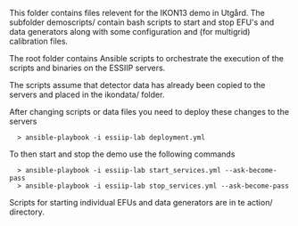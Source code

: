 
This folder contains files relevent for the IKON13 demo in Utgård. The subfolder demoscripts/
contain bash scripts to start and stop EFU's and data generators along with some configuration
and (for multigrid) calibration files.

The root folder contains Ansible scripts to orchestrate the execution of the scripts and binaries
on the ESSIIP servers.

The scripts assume that detector data has already been copied to the servers and placed
in the ikondata/ folder.

After changing scripts or data files you need to deploy these changes to the servers

      > ansible-playbook -i essiip-lab deployment.yml

To then start and stop the demo use the following commands

      > ansible-playbook -i essiip-lab start_services.yml --ask-become-pass
      > ansible-playbook -i essiip-lab stop_services.yml --ask-become-pass

Scripts for starting individual EFUs and data generators are in te action/ directory.
